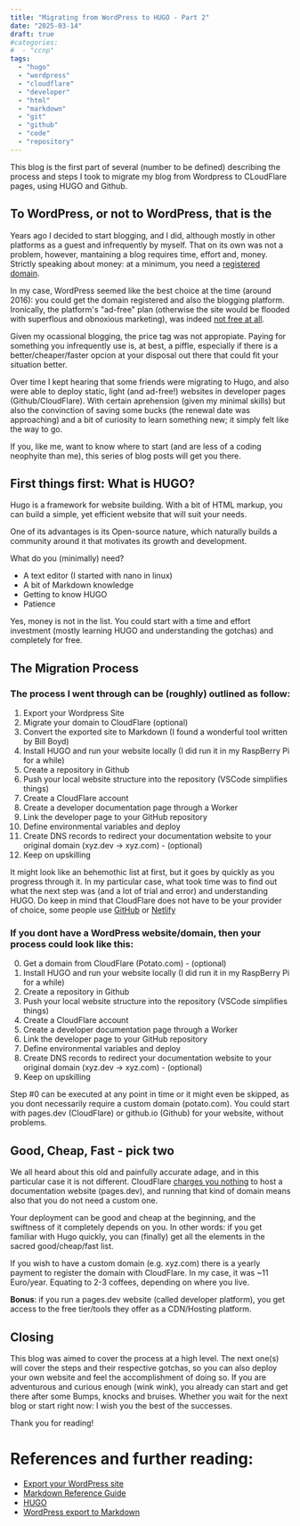 ```yaml
---
title: "Migrating from WordPress to HUGO - Part 2"
date: "2025-03-14"
draft: true
#categories: 
#  - "ccnp"
tags: 
  - "hugo"
  - "wordpress"
  - "cloudflare"
  - "developer"
  - "html"
  - "markdown"
  - "git"
  - "github"
  - "code"
  - "repository"
---
```


This blog is the first part of several (number to be defined) describing the process and steps I took to migrate my blog from Wordpress to CLoudFlare pages, using HUGO and Github.

## To WordPress, or not to WordPress, that is the

Years ago I decided to start blogging, and I did, although mostly in other platforms as a guest and infrequently by myself. That on its own was not a problem, however, mantaining a blog requires time, effort and, money. Strictly speaking about money: at a minimum, you need a [registered domain](https://wordpress.com/support/domains/domain-pricing-and-available-tlds/?currency=EUR).

In my case, WordPress seemed like the best choice at the time (around 2016): you could get the domain registered and also the blogging platform. Ironically, the platform's "ad-free" plan (otherwise the site would be flooded with superflous and obnoxious marketing), was indeed [not free at all](https://wordpress.com/pricing/). 

Given my ocassional blogging, the price tag was not appropiate. Paying for something you infrequently use is, at best, a piffle, especially if there is a better/cheaper/faster opcion at your disposal out there that could fit your situation better.

Over time I kept hearing that some friends were migrating to Hugo, and also were able to deploy static, light (and ad-free!) websites in developer pages (Github/CloudFlare). With certain aprehension (given my minimal skills) but also the convinction of saving some bucks (the renewal date was approaching) and a bit of curiosity to learn something new; it simply felt like the way to go.

If you, like me, want to know where to start (and are less of a coding neophyite than me), this series of blog posts will get you there.

## First things first: What is HUGO?

Hugo is a framework for website building. With a bit of HTML markup, you can build a simple, yet efficient website that will suit your needs.

One of its advantages is its Open-source nature, which naturally builds a community around it that motivates its growth and development.

What do you (minimally) need?
- A text editor (I started with nano in linux)
- A bit of Markdown knowledge
- Getting to know HUGO
- Patience

Yes, money is not in the list. You could start with a time and effort investment (mostly learning HUGO and understanding the gotchas) and completely for free.

## The Migration Process

### The process I went through can be (roughly) outlined as follow:

1. Export your Wordpress Site
2. Migrate your domain to CloudFlare (optional)
3. Convert the exported site to Markdown (I found a wonderful tool written by Bill Boyd)
4. Install HUGO and run your website locally (I did run it in my RaspBerry Pi for a while)
5. Create a repository in Github
6. Push your local website structure into the repository (VSCode simplifies things)
7. Create a CloudFlare account
8. Create a developer documentation page through a Worker
9. Link the developer page to your GitHub repository
10. Define environmental variables and deploy
11. Create DNS records to redirect your documentation website to your original domain (xyz.dev -> xyz.com) - (optional)
12. Keep on upskilling

It might look like an behemothic list at first, but it goes by quickly as you progress through it. In my particular case, what took time was to find out what the next step was (and a lot of trial and error) and understanding HUGO. Do keep in mind that CloudFlare does not have to be your provider of choice, some people use [GitHub](https://pages.github.com/) or [Netlify](netlify.com)

### If you dont have a WordPress website/domain, then your process could look like this:

0. Get a domain from CloudFlare (Potato.com) - (optional)
1. Install HUGO and run your website locally (I did run it in my RaspBerry Pi for a while)
2. Create a repository in Github
3. Push your local website structure into the repository (VSCode simplifies things)
4. Create a CloudFlare account
5. Create a developer documentation page through a Worker
6. Link the developer page to your GitHub repository
7. Define environmental variables and deploy
8. Create DNS records to redirect your documentation website to your original domain (xyz.dev -> xyz.com) - (optional)
9. Keep on upskilling

Step #0 can be executed at any point in time or it might even be skipped, as you dont necessarily require a custom domain (potato.com). You could start with pages.dev (CloudFlare) or github.io (Github) for your website, without problems.

## Good, Cheap, Fast - pick two

We all heard about this old and painfully accurate adage, and in this particular case it is not different. CloudFlare [charges you nothing](https://pages.cloudflare.com/) to host a documentation website (pages.dev), and running that kind of domain means also that you do not need a custom one.

Your deployment can be good and cheap at the beginning, and the swiftness of it completely depends on you. In other words: if you get familiar with Hugo quickly, you can (finally) get all the elements in the sacred good/cheap/fast list.

If you wish to have a custom domain (e.g. xyz.com) there is a yearly payment to register the domain with CloudFlare. In my case, it was ~11 Euro/year. Equating to 2-3 coffees, depending on where you live.

**Bonus**: if you run a pages.dev website (called developer platform), you get access to the free tier/tools they offer as a CDN/Hosting platform.

## Closing

This blog was aimed to cover the process at a high level. The next one(s) will cover the steps and their respective gotchas, so you can also deploy your own website and feel the accomplishment of doing so. If you are adventurous and curious enough (wink wink), you already can start and get there after some Bumps, knocks and bruises. Whether you wait for the next blog or start right now: I wish you the best of the successes.

Thank you for reading!

# References and further reading:
- [Export your WordPress site](https://wordpress.com/support/export/)
- [Markdown Reference Guide](https://www.markdownguide.org/)
- [HUGO](https://gohugo.io/)
- [WordPress export to Markdown](https://github.com/lonekorean/wordpress-export-to-markdown)